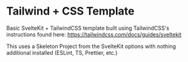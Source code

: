 # Tailwind + CSS Template

Basic SvelteKit + TailwindCSS template built using TailwindCSS's instructions found here: https://tailwindcss.com/docs/guides/sveltekit

This uses a Skeleton Project from the SvelteKit options with nothing additional installed (ESLint, TS, Prettier, etc.)